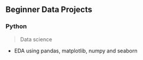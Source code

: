 ## Beginner Data Projects

### Python

> Data science
- EDA using pandas, matplotlib, numpy and seaborn
